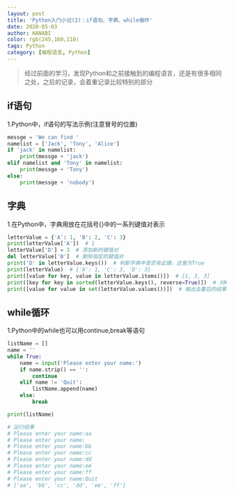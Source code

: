 ```yaml
---
layout: post
title: 'Python入门小记(2)：if语句、字典、while循环'
date: 2020-05-03
author: HANABI
color: rgb(245,160,110)
tags: Python
category: [编程语言, Python]
---
```

> 经过前面的学习，发现Python和之前接触到的编程语言，还是有很多相同之处，之后的记录，会着重记录比较特别的部分

## if语句

1.Python中，if语句的写法示例(注意冒号的位置)

```python
messge = 'We can find '
namelist = ['Jack', 'Tony', 'Alice']
if 'jack' in namelist:
    print(messge + 'jack')
elif namelist and 'Tony' in namelist:
    print(messge + 'Tony')
else:
    print(messge + 'nobody')
```

## 字典

1.在Python中，字典用放在花括号{}中的一系列键值对表示

```python
letterValue = {'A': 1, 'B': 2, 'C': 3}
print(letterValue['A'])  # 1
letterValue['D'] = 3  # 添加新的键值对
del letterValue['B']  # 删除指定的键值对
print('D' in letterValue.keys())  # 判断字典中是否有此键，这里为True
print(letterValue)  # {'A': 1, 'C': 3, 'D': 3}
print([value for key, value in letterValue.items()])  # [1, 3, 3]
print([key for key in sorted(letterValue.keys(), reverse=True)])  # 对Key值按照倒序排列之后输出['D', 'B', 'A']
print([value for value in set(letterValue.values())])  # 输出去重后的结果[1, 3]
```

## while循环

1.Python中的while也可以用continue,break等语句

```python
listName = []
name = ''
while True:
    name = input('Please enter your name:')
    if name.strip() == '':
        continue
    elif name != 'Quit':
        listName.append(name)
    else:
        break

print(listName)

# 运行结果
# Please enter your name:aa
# Please enter your name:
# Please enter your name:bb
# Please enter your name:cc
# Please enter your name:dd
# Please enter your name:ee
# Please enter your name:ff
# Please enter your name:Quit
# ['aa', 'bb', 'cc', 'dd', 'ee', 'ff']
```

